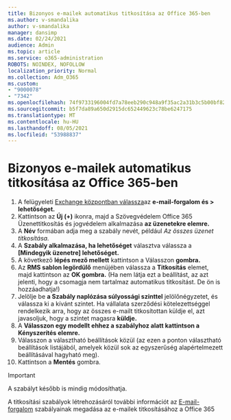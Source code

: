 ```yaml
---
title: Bizonyos e-mailek automatikus titkosítása az Office 365-ben
ms.author: v-smandalika
author: v-smandalika
manager: dansimp
ms.date: 02/24/2021
audience: Admin
ms.topic: article
ms.service: o365-administration
ROBOTS: NOINDEX, NOFOLLOW
localization_priority: Normal
ms.collection: Adm_O365
ms.custom:
- "9000078"
- "7342"
ms.openlocfilehash: 74f9733196004fd7a78eeb290c948a9f35ac2a31b3c5b00bf82e44081aac8637
ms.sourcegitcommit: b5f7da89a650d2915dc652449623c78be6247175
ms.translationtype: MT
ms.contentlocale: hu-HU
ms.lasthandoff: 08/05/2021
ms.locfileid: "53988837"
---
```

# <a name="automatically-encrypt-certain-email-messages-from-office-365"></a>Bizonyos e-mailek automatikus titkosítása az Office 365-ben

1. A felügyeleti [Exchange központban válassza](https://outlook.office365.com/ecp/)az **e-mail-forgalom és > lehetőséget.** 
2. Kattintson az **Új (+)** ikonra, majd a Szövegvédelem Office 365 Üzenettitkosítás és jogvédelem alkalmazása **az üzenetekre elemre.**
3. A **Név** formában adja meg a szabály nevét, például *Az összes üzenet titkosítása.*
4. A **Szabály alkalmazása, ha lehetőséget** választva válassza a **[Mindegyik üzenetre] lehetőséget.** 
5. A következő **lépés mező mellett** kattintson a Válasszon **gombra.** 
6. Az **RMS sablon legördülő** menüjében válassza a **Titkosítás** elemet, majd kattintson az **OK gombra.** (Ha nem látja ezt a beállítást, az azt jelenti, hogy a csomagja nem tartalmaz automatikus titkosítást. De ön is hozzáadhatja!)
7. Jelölje be **a Szabály naplózása súlyossági szinttel** jelölőnégyzetet, és válassza ki a kívánt szintet. Ha vállalata szerződési kötelezettséggel rendelkezik arra, hogy az összes e-mailt titkosítottan küldje el, azt javasoljuk, hogy a szintet magasra **küldje.**
8. A **Válasszon egy modellt ehhez a szabályhoz alatt kattintson a** **Kényszerítés elemre.** 
9. Válasszon a választható beállítások közül (az ezen a ponton választható beállítások listájából, amelyek közül sok az egyszerűség alapértelmezett beállításával hagyható meg).
10. Kattintson a **Mentés** gombra.

> [!IMPORTANT]
> A szabályt később is mindig módosíthatja.

A titkosítási szabályok létrehozásáról további információt az [E-mail-forgalom](https://docs.microsoft.com/microsoft-365/compliance/define-mail-flow-rules-to-encrypt-email) szabályainak megadása az e-mailek titkosításához a Office 365

